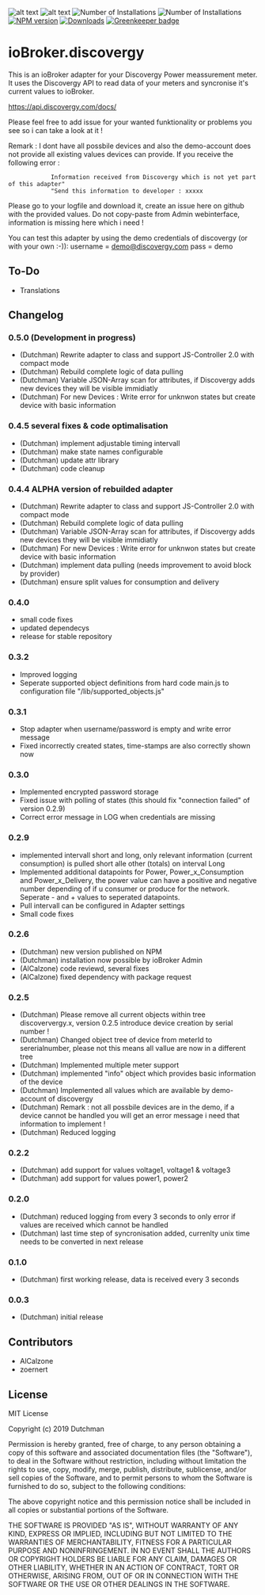 ![alt text](https://raw.githubusercontent.com/DutchmanNL/ioBroker.discovergy/master/admin/Discovergy_logo.png)
![alt text](https://travis-ci.org/iobroker-community-adapters/ioBroker.discovergy.svg?branch=master)
![Number of Installations](http://iobroker.live/badges/discovergy-installed.svg) ![Number of Installations](http://iobroker.live/badges/discovergy-stable.svg) [![NPM version](http://img.shields.io/npm/v/iobroker.discovergy.svg)](https://www.npmjs.com/package/iobroker.discovergy)
[![Downloads](https://img.shields.io/npm/dm/iobroker.discovergy.svg)](https://www.npmjs.com/package/iobroker.discovergy)
[![Greenkeeper badge](https://badges.greenkeeper.io/iobroker-community-adapters/ioBroker.discovergy.svg)](https://greenkeeper.io/)

# ioBroker.discovergy

This is an ioBroker adapter for your Discovergy Power meassurement meter.
It uses the Discovergy API to read data of your meters and syncronise it's current values to ioBroker.

https://api.discovergy.com/docs/

Please feel free to add issue for your wanted funktionality or problems you see so i can take a look at it !

Remark : I dont have all possbile devices and also the demo-account does not provide all existing values devices can provide.
If you receive the following error :

				Information received from Discovergy which is not yet part of this adapter"
				"Send this information to developer : xxxxx

Please go to your logfile and download it, create an issue here on github with the provided values.
Do not copy-paste from Admin webinterface, information is missing here which i need !

You can test this adapter by using the demo credentials of discovergy (or with your own :-)):
username = demo@discovergy.com
pass = demo

## To-Do

* Translations 

## Changelog

### 0.5.0 (Development in progress)
* (Dutchman) Rewrite adapter to class and support JS-Controller 2.0 with compact mode
* (Dutchman) Rebuild complete logic of data pulling
* (Dutchman) Variable JSON-Array scan for attributes, if Discovergy adds new devices they will be visible immidiatly
* (Dutchman) For new Devices : Write error for unknwon states but create device with basic information

### 0.4.5 several fixes & code optimalisation
* (Dutchman) implement adjustable timing intervall
* (Dutchman) make state names configurable
* (Dutchman) update attr library
* (Dutchman) code cleanup

### 0.4.4 ALPHA version of rebuilded adapter
* (Dutchman) Rewrite adapter to class and support JS-Controller 2.0 with compact mode
* (Dutchman) Rebuild complete logic of data pulling
* (Dutchman) Variable JSON-Array scan for attributes, if Discovergy adds new devices they will be visible immidiatly
* (Dutchman) For new Devices : Write error for unknwon states but create device with basic information
* (Dutchman) implement data pulling (needs improvement to avoid block by provider)
* (Dutchman) ensure split values for consumption and delivery


### 0.4.0
* small code fixes
* updated dependecys
* release for stable repository

### 0.3.2
* Improved logging
* Seperate supported object definitions from hard code main.js to configuration file "/lib/supported_objects.js"

### 0.3.1
* Stop adapter when username/password is empty and write error message
* Fixed incorrectly created states, time-stamps are also correctly shown now

### 0.3.0
* Implemented encrypted password storage
* Fixed issue with polling of states (this should fix "connection failed" of version 0.2.9)
* Correct error message in LOG when credentials are missing

### 0.2.9
* implemented intervall short and long, only relevant information (current consumption) is pulled short alle other (totals) on interval Long
* Implemented additional datapoints for Power, Power_x_Consumption and Power_x_Delivery, the power value can have a positive and negative number depending of if u consumer or produce for the network. Seperate - and + values to seperated datapoints.
* Pull intervall can be configured in Adapter settings
* Small code fixes

### 0.2.6
* (Dutchman) new version published on NPM
* (Dutchman) installation now possible by ioBroker Admin
* (AlCalzone) code reviewd, several fixes
* (AlCalzone) fixed dependency with package request

### 0.2.5
* (Dutchman) Please remove all current objects within tree discoververgy.x, version 0.2.5 introduce device creation by serial number !
* (Dutchman) Changed object tree of device from meterId to sererialnumber, please not this means all vallue are now in a different tree
* (Dutchman) Implemented multiple meter support
* (Dutchman) implemented "info" object which provides basic information of the device
* (Dutchman) Implemented all values which are available by demo-account of discovergy
* (Dutchman) Remark : not all possbile devices are in the demo, if a device cannot be handled you will get an error message i need that information to implement !
* (Dutchman) Reduced logging

### 0.2.2
* (Dutchman) add support for values voltage1, voltage1 & voltage3
* (Dutchman) add support for values power1, power2

### 0.2.0
* (Dutchman) reduced logging from every 3 seconds to only error if values are received which cannot be handled
* (Dutchman) last time step of syncronisation added, currenlty unix time needs to be converted in next release

### 0.1.0
* (Dutchman) first working release, data is received every 3 seconds

### 0.0.3
* (Dutchman) initial release

## Contributors
* AlCalzone
* zoernert

## License
MIT License

Copyright (c) 2019 Dutchman

Permission is hereby granted, free of charge, to any person obtaining a copy
of this software and associated documentation files (the "Software"), to deal
in the Software without restriction, including without limitation the rights
to use, copy, modify, merge, publish, distribute, sublicense, and/or sell
copies of the Software, and to permit persons to whom the Software is
furnished to do so, subject to the following conditions:

The above copyright notice and this permission notice shall be included in all
copies or substantial portions of the Software.

THE SOFTWARE IS PROVIDED "AS IS", WITHOUT WARRANTY OF ANY KIND, EXPRESS OR
IMPLIED, INCLUDING BUT NOT LIMITED TO THE WARRANTIES OF MERCHANTABILITY,
FITNESS FOR A PARTICULAR PURPOSE AND NONINFRINGEMENT. IN NO EVENT SHALL THE
AUTHORS OR COPYRIGHT HOLDERS BE LIABLE FOR ANY CLAIM, DAMAGES OR OTHER
LIABILITY, WHETHER IN AN ACTION OF CONTRACT, TORT OR OTHERWISE, ARISING FROM,
OUT OF OR IN CONNECTION WITH THE SOFTWARE OR THE USE OR OTHER DEALINGS IN THE
SOFTWARE.